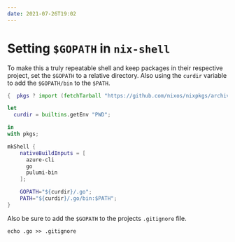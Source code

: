 ```yaml
---
date: 2021-07-26T19:02
---
```


# Setting `$GOPATH` in `nix-shell`

To make this a truly repeatable shell and keep packages in their respective project, set the `$GOPATH` to a relative directory. Also using the `curdir` variable to add the `$GOPATH/bin` to the `$PATH`.

```nix
{  pkgs ? import (fetchTarball "https://github.com/nixos/nixpkgs/archive/3590f02e7d5760e52072c1a729ee2250b5560746.tar.gz") {} }:

let
  curdir = builtins.getEnv "PWD";

in
with pkgs;

mkShell {
    nativeBuildInputs = [
      azure-cli
      go
      pulumi-bin
    ];

    GOPATH="${curdir}/.go";
    PATH="${curdir}/.go/bin:$PATH";
}
```

Also be sure to add the `$GOPATH` to the projects `.gitignore` file.

```shell
echo .go >> .gitignore
```
